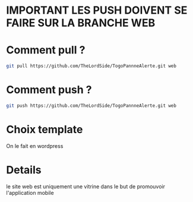 # IMPORTANT LES PUSH DOIVENT SE FAIRE SUR LA BRANCHE WEB
# Comment pull ?
```bash
git pull https://github.com/TheLordSide/TogoPannneAlerte.git web
```
# Comment push ?
```bash
git push https://github.com/TheLordSide/TogoPannneAlerte.git web
```
# Choix template 
On le fait en wordpress

# Details

le site web est uniquement une vitrine dans le but de promouvoir l'application mobile

